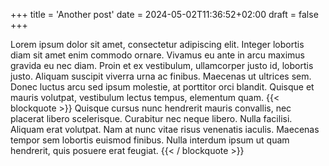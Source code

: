 +++
title = 'Another post'
date = 2024-05-02T11:36:52+02:00
draft = false
+++


Lorem ipsum dolor sit amet, consectetur adipiscing elit. Integer lobortis diam sit amet enim commodo ornare. Vivamus eu ante in arcu maximus gravida eu nec diam. Proin et ex vestibulum, ullamcorper justo id, lobortis justo. Aliquam suscipit viverra urna ac finibus. Maecenas ut ultrices sem. Donec luctus arcu sed ipsum molestie, at porttitor orci blandit. Quisque et mauris volutpat, vestibulum lectus tempus, elementum quam. 
{{< blockquote >}}
Quisque cursus nunc hendrerit mauris convallis, nec placerat libero scelerisque. Curabitur nec neque libero. Nulla facilisi. Aliquam erat volutpat. Nam at nunc vitae risus venenatis iaculis. Maecenas tempor sem lobortis euismod finibus. Nulla interdum ipsum ut quam hendrerit, quis posuere erat feugiat.
{{< / blockquote >}}
